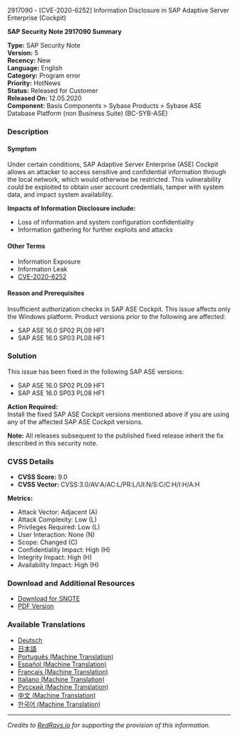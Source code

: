 2917090 - [CVE-2020-6252] Information Disclosure in SAP Adaptive Server Enterprise (Cockpit)

**SAP Security Note 2917090 Summary**

**Type:** SAP Security Note  
**Version:** 5  
**Recency:** New  
**Language:** English  
**Category:** Program error  
**Priority:** HotNews  
**Status:** Released for Customer  
**Released On:** 12.05.2020  
**Component:** Basis Components > Sybase Products > Sybase ASE Database Platform (non Business Suite) (BC-SYB-ASE)

### **Description**

#### Symptom
Under certain conditions, SAP Adaptive Server Enterprise (ASE) Cockpit allows an attacker to access sensitive and confidential information through the local network, which would otherwise be restricted. This vulnerability could be exploited to obtain user account credentials, tamper with system data, and impact system availability.

**Impacts of Information Disclosure include:**
- Loss of information and system configuration confidentiality
- Information gathering for further exploits and attacks

#### Other Terms
- Information Exposure
- Information Leak
- [CVE-2020-6252](https://cve.mitre.org/cgi-bin/cvename.cgi?name=CVE-2020-6252)

#### Reason and Prerequisites
Insufficient authorization checks in SAP ASE Cockpit. This issue affects only the Windows platform. Product versions prior to the following are affected:
- SAP ASE 16.0 SP02 PL09 HF1
- SAP ASE 16.0 SP03 PL08 HF1

### **Solution**
This issue has been fixed in the following SAP ASE versions:
- SAP ASE 16.0 SP02 PL09 HF1
- SAP ASE 16.0 SP03 PL08 HF1

**Action Required:**  
Install the fixed SAP ASE Cockpit versions mentioned above if you are using any of the affected SAP ASE Cockpit versions.

**Note:** All releases subsequent to the published fixed release inherit the fix described in this security note.

### **CVSS Details**
- **CVSS Score:** 9.0
- **CVSS Vector:** CVSS:3.0/AV:A/AC:L/PR:L/UI:N/S:C/C:H/I:H/A:H

**Metrics:**
- Attack Vector: Adjacent (A)
- Attack Complexity: Low (L)
- Privileges Required: Low (L)
- User Interaction: None (N)
- Scope: Changed (C)
- Confidentiality Impact: High (H)
- Integrity Impact: High (H)
- Availability Impact: High (H)

### **Download and Additional Resources**
- [Download for SNOTE](https://notesdownloads.sap.com/note/0040000000795692020)
- [PDF Version](https://me.sap.com/sap/support/sfm/notes/print/0002917090?language=en-US&token=4AA7D1FFC8F0F2386E95B878AC6F2897)

### **Available Translations**
- [Deutsch](https://me.sap.com/notes/0002917090/D)
- [日本語](https://me.sap.com/notes/0002917090/J)
- [Português (Machine Translation)](https://me.sap.com/notes/0002917090/P)
- [Español (Machine Translation)](https://me.sap.com/notes/0002917090/S)
- [Français (Machine Translation)](https://me.sap.com/notes/0002917090/F)
- [Italiano (Machine Translation)](https://me.sap.com/notes/0002917090/I)
- [Русский (Machine Translation)](https://me.sap.com/notes/0002917090/R)
- [中文 (Machine Translation)](https://me.sap.com/notes/0002917090/1)
- [한국어 (Machine Translation)](https://me.sap.com/notes/0002917090/3)

---

*Credits to [RedRays.io](https://redrays.io) for supporting the provision of this information.*